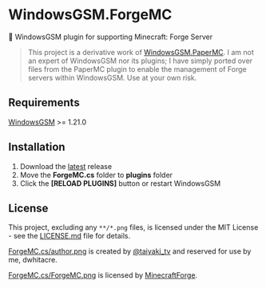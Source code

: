 # WindowsGSM.ForgeMC
🧩 WindowsGSM plugin for supporting Minecraft: Forge Server

> This project is a derivative work of [WindowsGSM.PaperMC](https://github.com/BattlefieldDuck/WindowsGSM.PaperMC). I am not an expert of WindowsGSM nor its plugins; I have simply ported over files from the PaperMC plugin to enable the management of Forge servers within WindowsGSM. Use at your own risk.

## Requirements
[WindowsGSM](https://github.com/WindowsGSM/WindowsGSM) >= 1.21.0

## Installation
1. Download the [latest](https://github.com/dwhitacre/WindowsGSM.ForgeMC/releases/latest) release
1. Move the **ForgeMC.cs** folder to **plugins** folder
1. Click the **[RELOAD PLUGINS]** button or restart WindowsGSM

## License
This project, excluding any `**/*.png` files, is licensed under the MIT License - see the [LICENSE.md](LICENSE.md) file for details.

[ForgeMC.cs/author.png](ForgeMC.cs/author.png) is created by [@taiyaki_tv](https://twitter.com/taiyaki_tv) and reserved for use by me, dwhitacre.

[ForgeMC.cs/ForgeMC.png](ForgeMC.cs/ForgeMC.png) is licensed by [MinecraftForge](https://github.com/MinecraftForge/MinecraftForge).